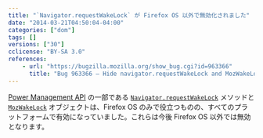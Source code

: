 ```yaml
---
title: "`Navigator.requestWakeLock` が Firefox OS 以外で無効化されました"
date: "2014-03-21T04:50:04-04:00"
categories: ["dom"]
tags: []
versions: ["30"]
cclicense: "BY-SA 3.0"
references:
    - url: "https://bugzilla.mozilla.org/show_bug.cgi?id=963366"
      title: "Bug 963366 – Hide navigator.requestWakeLock and MozWakeLock from the web except on Firefox OS"
---
```

[Power Management API](https://developer.mozilla.org/ja/docs/WebAPI/Power_Management) の一部である [`Navigator.requestWakeLock`](https://developer.mozilla.org/ja/docs/Web/API/Navigator.requestWakeLock) メソッドと [`MozWakeLock`](https://developer.mozilla.org/ja/docs/Web/API/MozWakeLock) オブジェクトは、Firefox OS のみで役立つものの、すべてのプラットフォームで有効になっていました。これらは今後 Firefox OS 以外では無効となります。
